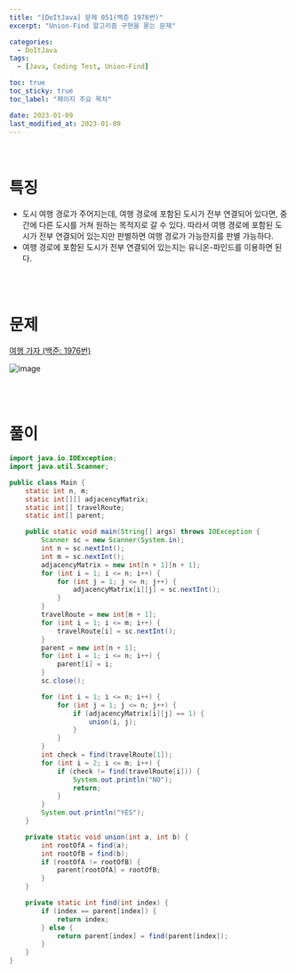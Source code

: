 ```yaml
---
title: "[DoItJava] 문제 051(백준 1976번)"
excerpt: "Union-Find 알고리즘 구현을 묻는 문제"

categories:
  - DoItJava
tags:
  - [Java, Coding Test, Union-Find]

toc: true
toc_sticky: true
toc_label: "페이지 주요 목차"

date: 2023-01-09
last_modified_at: 2023-01-09
---
```


<br>

# 특징

- 도시 여행 경로가 주어지는데, 여행 경로에 포함된 도시가 전부 연결되어 있다면, 중간에 다른 도시를 거쳐 원하는 목적지로 갈 수 있다. 따라서 여행 경로에 포함된 도시가 전부 연결되어 있는지만 판별하면 여행 경로가 가능한지를 판별 가능하다.
- 여행 경로에 포함된 도시가 전부 연결되어 있는지는 유니온-파인드를 이용하면 된다.

<br><br>

# 문제

[여행 가자 (백준: 1976번)](https://www.acmicpc.net/problem/1976)

![image](https://user-images.githubusercontent.com/112764753/211231155-dea3d2c5-d870-4870-a2be-83fee90b3ca9.png)

<br><br>

# 풀이

```java
import java.io.IOException;
import java.util.Scanner;

public class Main {
    static int n, m;
    static int[][] adjacencyMatrix;
    static int[] travelRoute;
    static int[] parent;

    public static void main(String[] args) throws IOException {
        Scanner sc = new Scanner(System.in);
        int n = sc.nextInt();
        int m = sc.nextInt();
        adjacencyMatrix = new int[n + 1][n + 1];
        for (int i = 1; i <= n; i++) {
            for (int j = 1; j <= n; j++) {
                adjacencyMatrix[i][j] = sc.nextInt();
            }
        }
        travelRoute = new int[m + 1];
        for (int i = 1; i <= m; i++) {
            travelRoute[i] = sc.nextInt();
        }
        parent = new int[n + 1];
        for (int i = 1; i <= n; i++) {
            parent[i] = i;
        }
        sc.close();

        for (int i = 1; i <= n; i++) {
            for (int j = 1; j <= n; j++) {
                if (adjacencyMatrix[i][j] == 1) {
                    union(i, j);
                }
            }
        }
        int check = find(travelRoute[1]);
        for (int i = 2; i <= m; i++) {
            if (check != find(travelRoute[i])) {
                System.out.println("NO");
                return;
            }
        }
        System.out.println("YES");
    }

    private static void union(int a, int b) {
        int rootOfA = find(a);
        int rootOfB = find(b);
        if (rootOfA != rootOfB) {
            parent[rootOfA] = rootOfB;
        }
    }

    private static int find(int index) {
        if (index == parent[index]) {
            return index;
        } else {
            return parent[index] = find(parent[index]);
        }
    }
}
```
